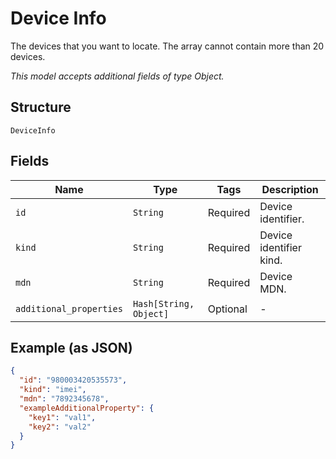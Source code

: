 
# Device Info

The devices that you want to locate. The array cannot contain more than 20 devices.

*This model accepts additional fields of type Object.*

## Structure

`DeviceInfo`

## Fields

| Name | Type | Tags | Description |
|  --- | --- | --- | --- |
| `id` | `String` | Required | Device identifier. |
| `kind` | `String` | Required | Device identifier kind. |
| `mdn` | `String` | Required | Device MDN. |
| `additional_properties` | `Hash[String, Object]` | Optional | - |

## Example (as JSON)

```json
{
  "id": "980003420535573",
  "kind": "imei",
  "mdn": "7892345678",
  "exampleAdditionalProperty": {
    "key1": "val1",
    "key2": "val2"
  }
}
```

